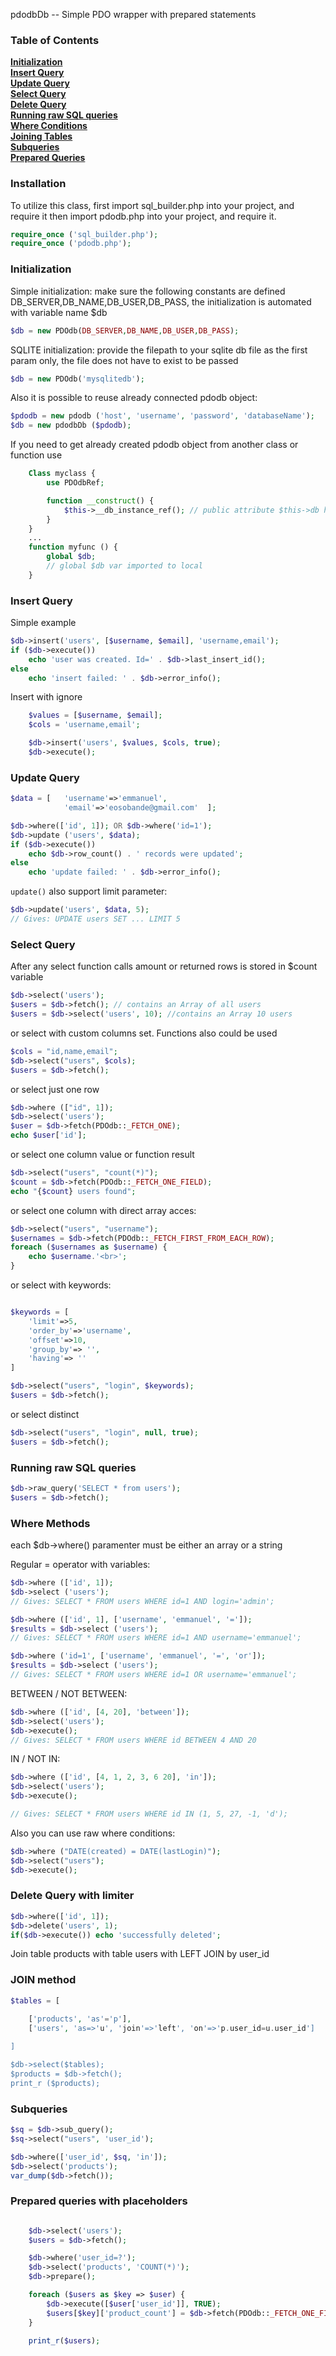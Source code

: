 pdodbDb -- Simple PDO wrapper with prepared statements

### Table of Contents
**[Initialization](#initialization)**  
**[Insert Query](#insert-query)**  
**[Update Query](#update-query)**  
**[Select Query](#select-query)**  
**[Delete Query](#delete-query)**  
**[Running raw SQL queries](#running-raw-sql-queries)**  
**[Where Conditions](#where--having-methods)**  
**[Joining Tables](#join-method)**  
**[Subqueries](#subqueries)**  
**[Prepared Queries](#has-method)**  



### Installation
To utilize this class, first import sql_builder.php into your project, and require it then import pdodb.php into your project, and require it.

```php
require_once ('sql_builder.php');
require_once ('pdodb.php');
```

### Initialization
Simple initialization: make sure the following constants are defined DB_SERVER,DB_NAME,DB_USER,DB_PASS, the initialization is automated with variable name $db
```php
$db = new PDOdb(DB_SERVER,DB_NAME,DB_USER,DB_PASS);
```

SQLITE initialization: provide the filepath to your sqlite db file as the first param only, the file does not have to exist to be passed
```php
$db = new PDOdb('mysqlitedb');
```

Also it is possible to reuse already connected pdodb object:
```php
$pdodb = new pdodb ('host', 'username', 'password', 'databaseName');
$db = new pdodbDb ($pdodb);
```

If you need to get already created pdodb object from another class or function use
```php
    Class myclass {
        use PDOdbRef;

        function __construct() {
            $this->__db_instance_ref(); // public attribute $this->db has be created
        }
    }
    ...
    function myfunc () {
        global $db;
        // global $db var imported to local
    }
```


### Insert Query
Simple example
```php
$db->insert('users', [$username, $email], 'username,email');
if ($db->execute())
    echo 'user was created. Id=' . $db->last_insert_id();
else
    echo 'insert failed: ' . $db->error_info();
```

Insert with ignore
```php
    $values = [$username, $email];
    $cols = 'username,email';

    $db->insert('users', $values, $cols, true);
    $db->execute();
```

### Update Query
```php
$data = [   'username'=>'emmanuel',
            'email'=>'eosobande@gmail.com'  ];

$db->where(['id', 1]); OR $db->where('id=1');
$db->update ('users', $data);
if ($db->execute())
    echo $db->row_count() . ' records were updated';
else
    echo 'update failed: ' . $db->error_info();
```

`update()` also support limit parameter:
```php
$db->update('users', $data, 5);
// Gives: UPDATE users SET ... LIMIT 5
```

### Select Query
After any select function calls amount or returned rows is stored in $count variable
```php
$db->select('users'); 
$users = $db->fetch(); // contains an Array of all users
$users = $db->select('users', 10); //contains an Array 10 users
```

or select with custom columns set. Functions also could be used

```php
$cols = "id,name,email";
$db->select("users", $cols);
$users = $db->fetch();
```

or select just one row

```php
$db->where (["id", 1]);
$db->select('users');
$user = $db->fetch(PDOdb::_FETCH_ONE);
echo $user['id'];
```
or select one column value or function result
```php
$db->select("users", "count(*)");
$count = $db->fetch(PDOdb::_FETCH_ONE_FIELD);
echo "{$count} users found";
```

or select one column with direct array acces:
```php
$db->select("users", "username");
$usernames = $db->fetch(PDOdb::_FETCH_FIRST_FROM_EACH_ROW);
foreach ($usernames as $username) {
    echo $username.'<br>';
}
```

or select with keywords:
```php

$keywords = [
    'limit'=>5,
    'order_by'=>'username',
    'offset'=>10,
    'group_by'=> '',
    'having'=> ''
]

$db->select("users", "login", $keywords);
$users = $db->fetch();
```

or select distinct
```php
$db->select("users", "login", null, true);
$users = $db->fetch();
```

### Running raw SQL queries
```php
$db->raw_query('SELECT * from users');
$users = $db->fetch();
```

### Where Methods

each $db->where() paramenter must be either an array or a string

Regular = operator with variables:
```php
$db->where (['id', 1]);
$db->select ('users');
// Gives: SELECT * FROM users WHERE id=1 AND login='admin';
```

```php
$db->where (['id', 1], ['username', 'emmanuel', '=']);
$results = $db->select ('users');
// Gives: SELECT * FROM users WHERE id=1 AND username='emmanuel';
```

```php
$db->where ('id=1', ['username', 'emmanuel', '=', 'or']);
$results = $db->select ('users');
// Gives: SELECT * FROM users WHERE id=1 OR username='emmanuel';
```

BETWEEN / NOT BETWEEN:
```php
$db->where (['id', [4, 20], 'between']);
$db->select('users');
$db->execute();
// Gives: SELECT * FROM users WHERE id BETWEEN 4 AND 20
```

IN / NOT IN:
```php
$db->where (['id', [4, 1, 2, 3, 6 20], 'in']);
$db->select('users');
$db->execute();

// Gives: SELECT * FROM users WHERE id IN (1, 5, 27, -1, 'd');
```

Also you can use raw where conditions:
```php
$db->where ("DATE(created) = DATE(lastLogin)");
$db->select("users");
$db->execute();
```

### Delete Query with limiter
```php
$db->where(['id', 1]);
$db->delete('users', 1);
if($db->execute()) echo 'successfully deleted';
```


Join table products with table users with LEFT JOIN by user_id
### JOIN method
```php
$tables = [
    
    ['products', 'as'='p'],
    ['users', 'as=>'u', 'join'=>'left', 'on'=>'p.user_id=u.user_id']

]

$db->select($tables);
$products = $db->fetch();
print_r ($products);
```


### Subqueries

```php
$sq = $db->sub_query();
$sq->select("users", 'user_id');

$db->where(['user_id', $sq, 'in']);
$db->select('products');
var_dump($db->fetch());
```

### Prepared queries with placeholders
```php

    $db->select('users');
    $users = $db->fetch();

    $db->where('user_id=?');
    $db->select('products', 'COUNT(*)');
    $db->prepare();

    foreach ($users as $key => $user) {
        $db->execute([$user['user_id']], TRUE);
        $users[$key]['product_count'] = $db->fetch(PDOdb::_FETCH_ONE_FIELD, FALSE);
    }

    print_r($users);
```

